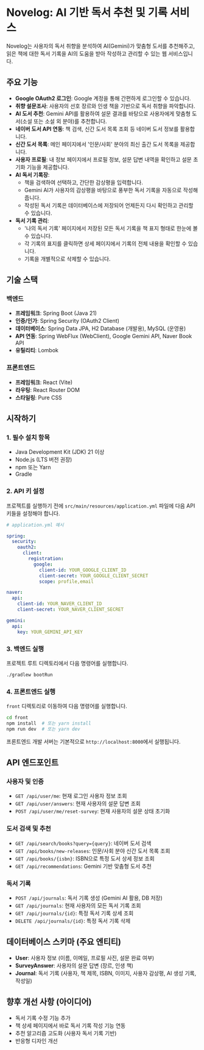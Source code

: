 # Novelog: AI 기반 독서 추천 및 기록 서비스

Novelog는 사용자의 독서 취향을 분석하여 AI(Gemini)가 맞춤형 도서를 추천해주고, 읽은 책에 대한 독서 기록을 AI의 도움을 받아 작성하고 관리할 수 있는 웹 서비스입니다.

## 주요 기능

-   **Google OAuth2 로그인**: Google 계정을 통해 간편하게 로그인할 수 있습니다.
-   **취향 설문조사**: 사용자의 선호 장르와 인생 책을 기반으로 독서 취향을 파악합니다.
-   **AI 도서 추천**: Gemini API를 활용하여 설문 결과를 바탕으로 사용자에게 맞춤형 도서(소설 또는 소설 외 분야)를 추천합니다.
-   **네이버 도서 API 연동**: 책 검색, 신간 도서 목록 조회 등 네이버 도서 정보를 활용합니다.
-   **신간 도서 목록**: 메인 페이지에서 '인문/사회' 분야의 최신 출간 도서 목록을 제공합니다.
-   **사용자 프로필**: 내 정보 페이지에서 프로필 정보, 설문 답변 내역을 확인하고 설문 초기화 기능을 제공합니다.
-   **AI 독서 기록장**: 
    -   책을 검색하여 선택하고, 간단한 감상평을 입력합니다.
    -   Gemini AI가 사용자의 감상평을 바탕으로 풍부한 독서 기록을 자동으로 작성해줍니다.
    -   작성된 독서 기록은 데이터베이스에 저장되어 언제든지 다시 확인하고 관리할 수 있습니다.
-   **독서 기록 관리**: 
    -   '나의 독서 기록' 페이지에서 저장된 모든 독서 기록을 책 표지 형태로 한눈에 볼 수 있습니다.
    -   각 기록의 표지를 클릭하면 상세 페이지에서 기록의 전체 내용을 확인할 수 있습니다.
    -   기록을 개별적으로 삭제할 수 있습니다.

## 기술 스택

### 백엔드
-   **프레임워크**: Spring Boot (Java 21)
-   **인증/인가**: Spring Security (OAuth2 Client)
-   **데이터베이스**: Spring Data JPA, H2 Database (개발용), MySQL (운영용)
-   **API 연동**: Spring WebFlux (WebClient), Google Gemini API, Naver Book API
-   **유틸리티**: Lombok

### 프론트엔드
-   **프레임워크**: React (Vite)
-   **라우팅**: React Router DOM
-   **스타일링**: Pure CSS

## 시작하기

### 1. 필수 설치 항목
-   Java Development Kit (JDK) 21 이상
-   Node.js (LTS 버전 권장)
-   npm 또는 Yarn
-   Gradle

### 2. API 키 설정
프로젝트를 실행하기 전에 `src/main/resources/application.yml` 파일에 다음 API 키들을 설정해야 합니다.

```yaml
# application.yml 예시

spring:
  security:
    oauth2:
      client:
        registration:
          google:
            client-id: YOUR_GOOGLE_CLIENT_ID
            client-secret: YOUR_GOOGLE_CLIENT_SECRET
            scope: profile,email

naver:
  api:
    client-id: YOUR_NAVER_CLIENT_ID
    client-secret: YOUR_NAVER_CLIENT_SECRET

gemini:
  api:
    key: YOUR_GEMINI_API_KEY
```

### 3. 백엔드 실행

프로젝트 루트 디렉토리에서 다음 명령어를 실행합니다.

```bash
./gradlew bootRun
```

### 4. 프론트엔드 실행

`front` 디렉토리로 이동하여 다음 명령어를 실행합니다.

```bash
cd front
npm install  # 또는 yarn install
npm run dev  # 또는 yarn dev
```

프론트엔드 개발 서버는 기본적으로 `http://localhost:8000`에서 실행됩니다.

## API 엔드포인트

### 사용자 및 인증
-   `GET /api/user/me`: 현재 로그인 사용자 정보 조회
-   `GET /api/user/answers`: 현재 사용자의 설문 답변 조회
-   `POST /api/user/me/reset-survey`: 현재 사용자의 설문 상태 초기화

### 도서 검색 및 추천
-   `GET /api/search/books?query={query}`: 네이버 도서 검색
-   `GET /api/books/new-releases`: 인문/사회 분야 신간 도서 목록 조회
-   `GET /api/books/{isbn}`: ISBN으로 특정 도서 상세 정보 조회
-   `GET /api/recommendations`: Gemini 기반 맞춤형 도서 추천

### 독서 기록
-   `POST /api/journals`: 독서 기록 생성 (Gemini AI 활용, DB 저장)
-   `GET /api/journals`: 현재 사용자의 모든 독서 기록 조회
-   `GET /api/journals/{id}`: 특정 독서 기록 상세 조회
-   `DELETE /api/journals/{id}`: 특정 독서 기록 삭제

## 데이터베이스 스키마 (주요 엔티티)

-   **User**: 사용자 정보 (이름, 이메일, 프로필 사진, 설문 완료 여부)
-   **SurveyAnswer**: 사용자의 설문 답변 (장르, 인생 책)
-   **Journal**: 독서 기록 (사용자, 책 제목, ISBN, 이미지, 사용자 감상평, AI 생성 기록, 작성일)

## 향후 개선 사항 (아이디어)
-   독서 기록 수정 기능 추가
-   책 상세 페이지에서 바로 독서 기록 작성 기능 연동
-   추천 알고리즘 고도화 (사용자 독서 기록 기반)
-   반응형 디자인 개선
